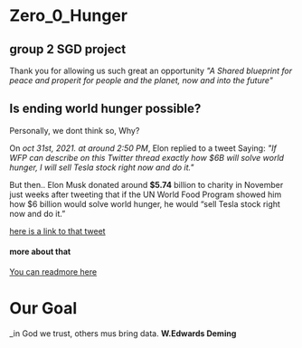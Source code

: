 # Zero_0_Hunger
## group 2 SGD project
Thank you for allowing us such great an opportunity
_"A Shared blueprint for peace and properit for people and the planet, now and into the future"_

## Is ending world hunger possible?
Personally, we dont think so, Why?


On _oct 31st, 2021. at around 2:50 PM_, Elon replied to a tweet Saying:
_"If WFP can describe on this Twitter thread exactly
 how $6B will solve world hunger, I will sell Tesla stock right now and do it."_

But then..
 Elon Musk donated around **$5.74** billion to charity in November
 just weeks after tweeting that if the UN World Food Program showed
 him how $6 billion would solve world hunger, he would “sell Tesla stock right now and do it.”

[here is a link to that tweet](https://twitter.com/elonmusk/status/1454808104256737289?ref_src=twsrc%5Etfw%7Ctwcamp%5Etweetembed%7Ctwterm%5E1454808104256737289%7Ctwgr%5Edc9fe6755ceec10aaa87222d323709cd1ea3f398%7Ctwcon%5Es1_&ref_url=https%3A%2F%2Fwww.weforum.org%2Fagenda%2F2021%2F11%2Felon-musk-un-world-hunger-famine%2F)

#### more about that
[You can readmore here](https://www.weforum.org/agenda/2021/11/elon-musk-un-world-hunger-famine/)

# Our Goal
_in God we trust, others mus bring data.
**W.Edwards Deming**
#
